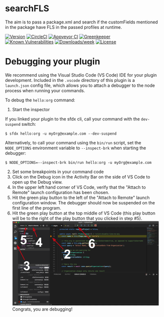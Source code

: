 searchFLS
=========

The aim is to pass a package.xml and search if the customFields mentioned in the package have FLS in the passed profiles at runtime.

[![Version](https://img.shields.io/npm/v/searchFLS.svg)](https://npmjs.org/package/searchFLS)
[![CircleCI](https://circleci.com/gh/abhisheksaxena7/https://github.com/abhisheksaxena7/searchFLS.git/tree/master.svg?style=shield)](https://circleci.com/gh/abhisheksaxena7/https://github.com/abhisheksaxena7/searchFLS.git/tree/master)
[![Appveyor CI](https://ci.appveyor.com/api/projects/status/github/abhisheksaxena7/https://github.com/abhisheksaxena7/searchFLS.git?branch=master&svg=true)](https://ci.appveyor.com/project/heroku/searchFLS.git/branch/master)
[![Greenkeeper](https://badges.greenkeeper.io/abhisheksaxena7/https://github.com/abhisheksaxena7/searchFLS.git.svg)](https://greenkeeper.io/)
[![Known Vulnerabilities](https://snyk.io/test/github/abhisheksaxena7/https://github.com/abhisheksaxena7/searchFLS.git/badge.svg)](https://snyk.io/test/github/abhisheksaxena7/https://github.com/abhisheksaxena7/searchFLS.git)
[![Downloads/week](https://img.shields.io/npm/dw/searchFLS.svg)](https://npmjs.org/package/searchFLS)
[![License](https://img.shields.io/npm/l/searchFLS.svg)](https://github.com/abhisheksaxena7/https://github.com/abhisheksaxena7/searchFLS.git/blob/master/package.json)

<!-- toc -->
<!-- install -->
<!-- usage -->
<!-- commands -->
<!-- debugging-your-plugin -->
# Debugging your plugin
We recommend using the Visual Studio Code (VS Code) IDE for your plugin development. Included in the `.vscode` directory of this plugin is a `launch.json` config file, which allows you to attach a debugger to the node process when running your commands.

To debug the `hello:org` command: 
1. Start the inspector
  
If you linked your plugin to the sfdx cli, call your command with the `dev-suspend` switch: 
```sh-session
$ sfdx hello:org -u myOrg@example.com --dev-suspend
```
  
Alternatively, to call your command using the `bin/run` script, set the `NODE_OPTIONS` environment variable to `--inspect-brk` when starting the debugger:
```sh-session
$ NODE_OPTIONS=--inspect-brk bin/run hello:org -u myOrg@example.com
```

2. Set some breakpoints in your command code
3. Click on the Debug icon in the Activity Bar on the side of VS Code to open up the Debug view.
4. In the upper left hand corner of VS Code, verify that the "Attach to Remote" launch configuration has been chosen.
5. Hit the green play button to the left of the "Attach to Remote" launch configuration window. The debugger should now be suspended on the first line of the program. 
6. Hit the green play button at the top middle of VS Code (this play button will be to the right of the play button that you clicked in step #5).
<br><img src=".images/vscodeScreenshot.png" width="480" height="278"><br>
Congrats, you are debugging!
